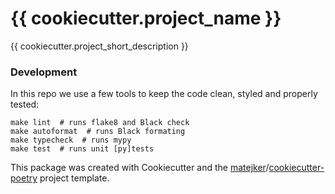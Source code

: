 # {{ cookiecutter.project_name }}

{{ cookiecutter.project_short_description }}

### Development
In this repo we use a few tools to keep the code clean, styled and properly tested:
```shell
make lint  # runs flake8 and Black check
make autoformat  # runs Black formating
make typecheck  # runs mypy
make test  # runs unit [py]tests
```

This package was created with Cookiecutter and the [matejker](https://github.com/matejker)/[cookiecutter-poetry](https://github.com/matejker/cookiecutter-poetry) project template.
